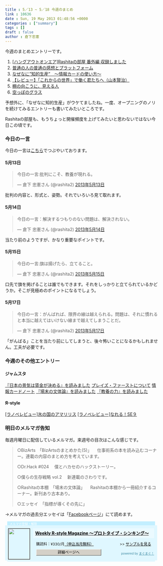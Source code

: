 ```yaml
---
title : 5／13 ~ 5／18 今週のまとめ
link : 10636
date : Sun, 19 May 2013 01:48:56 +0000
categories : ["summary"]
tags : []
draft : false
author : 倉下忠憲
---
```


今週のまとめエントリーです。

<ol>
<li><a href="https://rashita.net/blog/?p=10561" target="_blank">[ハングアウトオンエア]Rashitaの部屋 番外編 収録しました</a></li>
<li><a href="https://rashita.net/blog/?p=10566" target="_blank">普通の人の普通の感想とプラットフォーム</a></li>
<li><a href="https://rashita.net/blog/?p=10573" target="_blank">なぜなに”知的生産”　〜情報カードの使い方〜</a></li>
<li><a href="https://rashita.net/blog/?p=10582" target="_blank">【レビュー】「これからの世界」で働く君たちへ（山本賢治）</a></li>
<li><a href="https://rashita.net/blog/?p=10615" target="_blank">棚の向こうに、見える人</a></li>
<li><a href="https://rashita.net/blog/?p=10633" target="_blank">空っぽのグラス</a></li>
</ol>

予想外に、「なぜなに知的生産」がウケてましたね。一度、オープニングのノリを続けてみるエントリーも書いてみたいところです。

Rashitaの部屋も、もうちょっと開催頻度を上げてみたいと思わないではない今日この頃です。

<h3>今日の一言</h3>
今日の一言は<a href="http://twitter.com/rashita2 ">こちら</a>でつぶやいております。

<h4>5月13日</h4>
<blockquote class="twitter-tweet" lang="ja"><p>今日の一言:批判にこそ、教養が現れる。</p>&mdash; 倉下 忠憲さん (@rashita2) <a href="https://twitter.com/rashita2/status/333783234666196992">2013年5月13日</a></blockquote>
<script async src="//platform.twitter.com/widgets.js" charset="utf-8"></script>

批判の内容と、形式と、姿勢。それでいろいろ見て取れます。

<h4>5月14日</h4>
<blockquote class="twitter-tweet" lang="ja"><p>今日の一言：解決するつもりのない問題は、解決されない。</p>&mdash; 倉下 忠憲さん (@rashita2) <a href="https://twitter.com/rashita2/status/334221724428165120">2013年5月14日</a></blockquote>
<script async src="//platform.twitter.com/widgets.js" charset="utf-8"></script>

当たり前のようですが、かなり重要なポイントです。

<h4>5月15日</h4>
<blockquote class="twitter-tweet" lang="ja"><p>今日の一言:旗は揚げたら、立てること。</p>&mdash; 倉下 忠憲さん (@rashita2) <a href="https://twitter.com/rashita2/status/334678902838554624">2013年5月15日</a></blockquote>
<script async src="//platform.twitter.com/widgets.js" charset="utf-8"></script>

口先で旗を掲げることは誰でもできます。それをしっかりと立てられているかどうか。そこが見極めのポイントになるでしょう。

<h4>5月17日</h4>
<blockquote class="twitter-tweet" lang="ja"><p>今日の一言：がんばれば、限界の線は越えられる。問題は、それに慣れると本当に越えてはいけない線まで越えてしまうことだ。</p>&mdash; 倉下 忠憲さん (@rashita2) <a href="https://twitter.com/rashita2/status/335350447336456192">2013年5月17日</a></blockquote>
<script async src="//platform.twitter.com/widgets.js" charset="utf-8"></script>

「がんばる」ことを当たり前にしてしまうと、後々怖いことになるかもしれません。工夫が必要です。

<h3>今週のその他エントリー</h3>

<H4>ジャムスタ</H4>
<a href="http://rashita.hatenablog.com/entry/2013/05/13/153615" target="_blank">『日本の景気は賃金が決める』を読みました</a>
<a href="http://rashita.hatenablog.com/entry/2013/05/14/121640" target="_blank">プレイズ・ファーストについて</a>
<a href="http://rashita.hatenablog.com/entry/2013/05/15/152036" target="_blank">情報カードノート</a>
<a href="http://rashita.hatenablog.com/entry/2013/05/16/194900" target="_blank">『場末の文体論』を読みました</a>
<a href="http://rashita.hatenablog.com/entry/2013/05/16/200037" target="_blank">『教養の力』を読みました</a>

<H4>Я-style</H4>
<a href="http://rashita.net/blog2/?p=319" target="_blank">[ラノベレビュー]氷の国のアマリリス</a>
<a href="http://rashita.net/blog2/?p=322" target="_blank">[ラノベレビュー]なれる！SE９</a>

<h3>明日のメルマガ告知</h3>
毎週月曜日に配信しているメルマガ。来週号の目次はこんな感じです。

<blockquote>
○BizArts　「BizArtsのまとめかた(5)」
　仕事術系の本を読み込むコーナー。連載の内容のまとめ方を考えています。

○Dr.Hack #024
　僕とハカセのハックストーリー。

○僕らの生存戦略 vol.2
　新連載のさわりです。

○Rashitaの本棚　「場末の文体論」
　Rashitaの本棚から一冊紹介するコーナー。新刊あり古本あり。

○エッセイ　「指標が導くその先に」
</blockquote>

→メルマガの過去分エッセイは「<a href="http://www.facebook.com/home.php#!/rashitaportal">Facebookページ</a>」にて読めます。

<div style="width:500px;margin-bottom:20px;">
<div style="height:13px;background:url(http://img.mag2.com/mag2/common/publ/pub-form/wide_b_left_top.gif) no-repeat left top;"><div style="height:13px;background:url(http://img.mag2.com/mag2/common/publ/pub-form/wide_b_right_top.gif) no-repeat right top;"><div style="margin:0 7px;padding-left:8px; height:13px; color:#fff; background:#c2efff url(http://img.mag2.com/mag2/common/publ/pub-form/wide_b_tit.gif) no-repeat left top; font-size:10px;">メルマガ登録・解除</div></div></div>
<div style="padding:10px 0;background:#dff7ff url(http://img.mag2.com/mag2/common/publ/pub-form/wide_b_bg.gif) repeat-x;font-size:12px;"><a href="http://www.mag2.com/m/0001185133.html" style="border:none;"><img src="http://www.mag2.com/images/MagazineCover/0001185133c.gif" width="70" height="100" style="margin:0 10px; position:absolute; border:#000 1px solid;" /></a>
<div style="margin:0 10px 0 92px; position:relative; height:95px;">
<div style="padding:8px 7px; background-color: #ebfaff; font-weight:bold; font-size:14px; line-height:1.2;"><a href="http://www.mag2.com/m/0001185133.html" style="color:#000;">Weekly R-style Magazine ～プロトタイプ・シンキング～ </a></div>
<div style="padding:10px 0 0 10px;">購読料：&yen;330/月<a href="http://www.mag2.com/read/charge.html" style="color:#000;">（申込当月無料）</a><span style="position:absolute; right:10px;">&gt;&gt;&nbsp;<a href="http://www.mag2.com/sample/0001185133.html" target="_blank" style="color:#000;">サンプルを見る</a></span></div><div style="margin:10px 0 0 10px; height:20px;position:relative;"><a href="http://www.mag2.com/m/0001185133.html" style="color:#000;text-decoration:none;"><span style="padding:2px 70px;border:#404040 1px solid;border-top-color:#fff;border-left-color:#fff;background-color:#d4d0c8;text-align:center;">詳細ページへ</span></a><span style="position:absolute; right:0; bottom:0; color:#3f8ba5; font-size:10px;">powered by <a href="http://www.mag2.com/" target="_blank" style="color:#3f8ba5;">まぐまぐ！</a></span></div></div>
</div>
<div style="height:4px;background:url(http://img.mag2.com/mag2/common/publ/pub-form/wide_b_left_bot.gif) no-repeat left top;"><div style="background:url(http://img.mag2.com/mag2/common/publ/pub-form/wide_b_right_bot.gif) no-repeat right top;"><div style="margin:0 7px;padding-left:8px; height:4px; background-color:#dff7ff; font-size:1px;">&nbsp;</div></div></div>
</div>